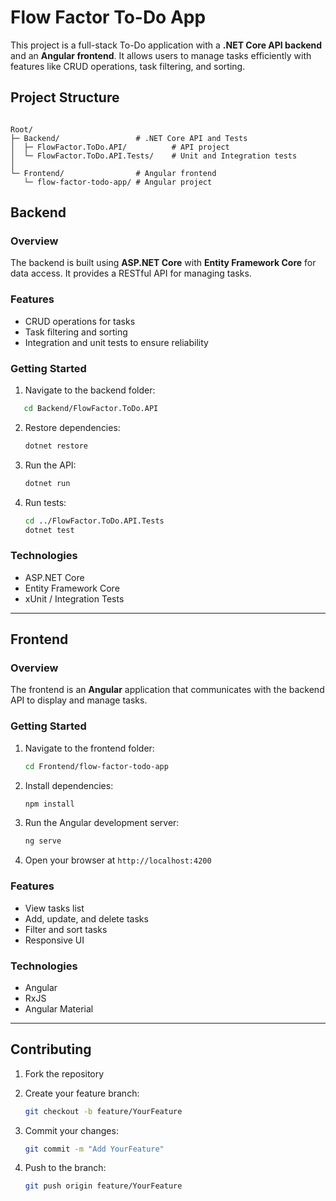 ﻿# Flow Factor To-Do App

This project is a full-stack To-Do application with a **.NET Core API backend** and an **Angular frontend**. It allows users to manage tasks efficiently with features like CRUD operations, task filtering, and sorting.

## Project Structure

```

Root/
├─ Backend/                 # .NET Core API and Tests
│  ├─ FlowFactor.ToDo.API/          # API project
│  └─ FlowFactor.ToDo.API.Tests/    # Unit and Integration tests
│
└─ Frontend/                # Angular frontend
   └─ flow-factor-todo-app/ # Angular project

````

## Backend

### Overview
The backend is built using **ASP.NET Core** with **Entity Framework Core** for data access. It provides a RESTful API for managing tasks.

### Features
- CRUD operations for tasks
- Task filtering and sorting
- Integration and unit tests to ensure reliability

### Getting Started
1. Navigate to the backend folder:
```bash
   cd Backend/FlowFactor.ToDo.API
```

2. Restore dependencies:

   ```bash
   dotnet restore
   ```
3. Run the API:

   ```bash
   dotnet run
   ```
4. Run tests:

   ```bash
   cd ../FlowFactor.ToDo.API.Tests
   dotnet test
   ```

### Technologies

* ASP.NET Core
* Entity Framework Core
* xUnit / Integration Tests

---

## Frontend

### Overview

The frontend is an **Angular** application that communicates with the backend API to display and manage tasks.

### Getting Started

1. Navigate to the frontend folder:

   ```bash
   cd Frontend/flow-factor-todo-app
   ```
2. Install dependencies:

   ```bash
   npm install
   ```
3. Run the Angular development server:

   ```bash
   ng serve
   ```
4. Open your browser at `http://localhost:4200`

### Features

* View tasks list
* Add, update, and delete tasks
* Filter and sort tasks
* Responsive UI

### Technologies

* Angular
* RxJS
* Angular Material

---

## Contributing

1. Fork the repository
2. Create your feature branch:

   ```bash
   git checkout -b feature/YourFeature
   ```
3. Commit your changes:

   ```bash
   git commit -m "Add YourFeature"
   ```
4. Push to the branch:

   ```bash
   git push origin feature/YourFeature
   ```